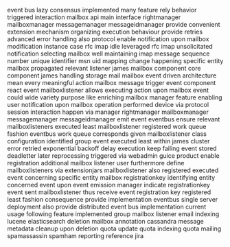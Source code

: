 event bus lazy consensus implemented many feature rely behavior triggered interaction mailbox api main interface rightmanager mailboxmanager messagemanager messageidmanager provide convenient extension mechanism organizing execution behaviour provide retries advanced error handling also protocol enable notification upon mailbox modification instance case rfc imap idle leveraged rfc imap unsolicitated notification selecting mailbox well maintaining imap message sequence number unique identifier msn uid mapping change happening specific entity mailbox propagated relevant listener james mailbox component core component james handling storage mail mailbox event driven architecture mean every meaningful action mailbox message trigger event component react event mailboxlistener allows executing action upon mailbox event could wide variety purpose like enriching mailbox manager feature enabling user notification upon mailbox operation performed device via protocol session interaction happen via manager rightmanager mailboxmanager messagemanager messageidmanager emit event eventbus ensure relevant mailboxlisteners executed least mailboxlistener registered work queue fashion eventbus work queue corresponds given mailboxlistener class configuration identified group event executed least within james cluster error retried exponential backoff delay execution keep failing event stored deadletter later reprocessing triggered via webadmin guice product enable registration additional mailbox listener user furthermore define mailboxlisteners via extensionjars mailboxlistener also registered executed event concerning specific entity mailbox registrationkey identifying entity concerned event upon event emission manager indicate registrationkey event sent mailboxlistener thus receive event registration key registered least fashion consequence provide implementation eventbus single server deployment also provide distributed event bus implementation current usage following feature implemented group mailbox listener email indexing lucene elasticsearch deletion mailbox annotation cassandra message metadata cleanup upon deletion quota update quota indexing quota mailing spamassassin spamham reporting reference jira